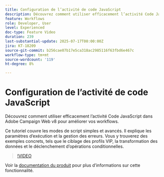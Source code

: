 ```yaml
---
title: Configuration de l’activité de code JavaScript
description: Découvrez comment utiliser efficacement l’activité Code JavaScript dans Adobe Campaign Web v8 pour améliorer vos workflows. Ce tutoriel couvre les modes de script simples et avancés. Il explique les paramètres d’exécution et la gestion des erreurs. Vous y trouverez des exemples concrets, tels que le ciblage des profils VIP, la transformation des données et le déclenchement d’opérations conditionnelles.
feature: Workflows
role: Developer, User
level: Experienced
doc-type: Feature Video
duration: 239
last-substantial-update: 2025-07-17T00:00:00Z
jira: KT-18209
source-git-commit: b256cae07b17e5ca318ac2985116f63fbd6e467c
workflow-type: tm+mt
source-wordcount: '119'
ht-degree: 8%

---
```



# Configuration de l’activité de code JavaScript

Découvrez comment utiliser efficacement l’activité Code JavaScript dans Adobe Campaign Web v8 pour améliorer vos workflows.

Ce tutoriel couvre les modes de script simples et avancés. Il explique les paramètres d’exécution et la gestion des erreurs. Vous y trouverez des exemples concrets, tels que le ciblage des profils VIP, la transformation des données et le déclenchement d’opérations conditionnelles.

>[!VIDEO](https://video.tv.adobe.com/v/3464921/?learn=on&enablevpops&captions=fre_fr)

Voir la [documentation du produit](https://experienceleague.adobe.com/fr/docs/campaign-web/v8/wf/design-workflows/javascript-code) pour plus d’informations sur cette fonctionnalité.
